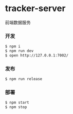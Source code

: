 # tracker-server

前端数据服务

### 开发

```bash
$ npm i
$ npm run dev
$ open http://127.0.0.1:7002/
```

### 发布

```bash
$ npm run release
```

### 部署

```bash
$ npm start
$ npm stop
```
